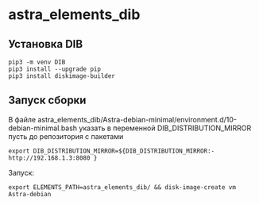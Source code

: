 # astra_elements_dib

## Установка DIB

```
pip3 -m venv DIB
pip3 install --upgrade pip
pip3 install diskimage-builder
```
## Запуск сборки

В файле astra_elements_dib/Astra-debian-minimal/environment.d/10-debian-minimal.bash указать в переменной DIB_DISTRIBUTION_MIRROR пусть до репозитория с пакетами

```
export DIB_DISTRIBUTION_MIRROR=${DIB_DISTRIBUTION_MIRROR:- http://192.168.1.3:8080 }
```

Запуск:

```
export ELEMENTS_PATH=astra_elements_dib/ && disk-image-create vm Astra-debian
```
